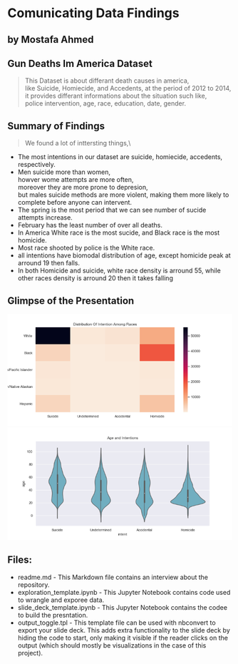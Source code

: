 # Comunicating Data Findings
## by Mostafa Ahmed


## Gun Deaths Im America Dataset

> This Dataset is about differant death causes in america,\
like Suicide, Homiecide, and Accedents, at the period of 2012 to 2014,\
it provides differant informations about the situation such like,\
police intervention, age, race, education, date, gender.


## Summary of Findings

> We found a lot of inttersting things,\
- The most intentions in our dataset are suicide, homiecide, accedents, respectively.
- Men suicide more than women,\
howver wome attempts are more often,\
moreover they are more prone to depresion,\
but males suicide methods are more violent, making them more likely to complete before anyone can intervent.
- The spring is the most period that we can see number of sucide attempts increase.
- February has the least number of over all deaths.
- In America White race is the most sucide, and Black race is the most homicide.
- Most race shooted by police is the White race.
- all intentions have biomodal distribution of age, except homicide peak at arround 19 then falls.
- In both Homicide and suicide, white race density is arround 55, while other races density is arround 20 then it takes falling



## Glimpse of the Presentation

<img src="dist_int_race_heatmap.png">

<img src="age_int_violin.png">

## Files:
- readme.md - This Markdown file contains an interview about the repository.
- exploration_template.ipynb - This Jupyter Notebook contains code used to wrangle and exporee data.
- slide_deck_template.ipynb - This Jupyter Notebook contains the codee to build the presntation.
- output_toggle.tpl - This template file can be used with nbconvert to export your slide deck. This adds extra functionality to the slide deck by hiding the code to start, only making it visible if the reader clicks on the output (which should mostly be visualizations in the case of this project).
